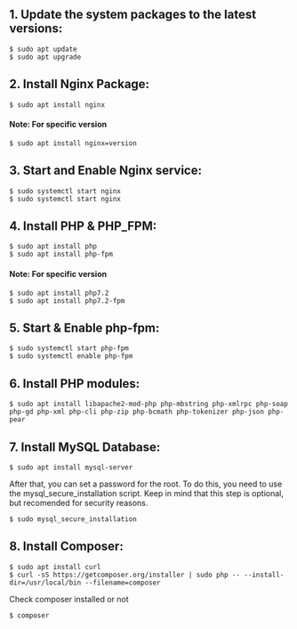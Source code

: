 ## 1. Update the system packages to the latest versions:

	$ sudo apt update 
	$ sudo apt upgrade

## 2. Install Nginx Package:

	$ sudo apt install nginx

####    Note: For specific version
	
	$ sudo apt install nginx=version

## 3. Start and Enable Nginx service:

	$ sudo systemctl start nginx
	$ sudo systemctl start nginx

## 4. Install PHP & PHP_FPM:

	$ sudo apt install php
	$ sudo apt install php-fpm

####    Note: For specific version

	$ sudo apt install php7.2
	$ sudo apt install php7.2-fpm
	
## 5. Start & Enable php-fpm:
	
	$ sudo systemctl start php-fpm
	$ sudo systemctl enable php-fpm

## 6. Install PHP modules:

	$ sudo apt install libapache2-mod-php php-mbstring php-xmlrpc php-soap php-gd php-xml php-cli php-zip php-bcmath php-tokenizer php-json php-pear

## 7. Install MySQL Database:

	$ sudo apt install mysql-server
	
After that, you can set a password for the root. To do this, you need to use the mysql_secure_installation script. Keep in mind that this step is optional, but recomended for security reasons.

	$ sudo mysql_secure_installation

## 8. Install Composer:

	$ sudo apt install curl 
	$ curl -sS https://getcomposer.org/installer | sudo php -- --install-dir=/usr/local/bin --filename=composer
	
Check composer installed or not

	$ composer
 
